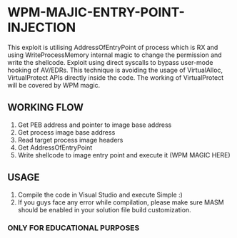 # WPM-MAJIC-ENTRY-POINT-INJECTION
This exploit is utilising AddressOfEntryPoint of process which is RX and using WriteProcessMemory internal magic to change the permission and write the shellcode. Exploit using direct syscalls to bypass user-mode hooking of AV/EDRs. This technique is avoiding the usage of VirtualAlloc, VirtualProtect APIs directly inside the code. The working of VirtualProtect will be covered by WPM magic.

## WORKING FLOW
1) Get PEB address and pointer to image base address
2) Get process image base address
3) Read target process image headers
4) Get AddressOfEntryPoint
5) Write shellcode to image entry point and execute it (WPM MAGIC HERE)

## USAGE
1) Compile the code in Visual Studio and execute  Simple :)
2) If you guys face any error while compilation, please make sure MASM should be enabled in your solution file build customization.




### ONLY FOR EDUCATIONAL PURPOSES

